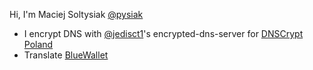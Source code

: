 Hi, I'm Maciej Soltysiak [@pysiak](https://github.com/pysiak)
* I encrypt DNS with [@jedisct1](https://github.com/jedisct1)'s encrypted-dns-server for [DNSCrypt Poland](https://dnscrypt.pl)
* Translate [BlueWallet](https://github.com/BlueWallet/BlueWallet)


